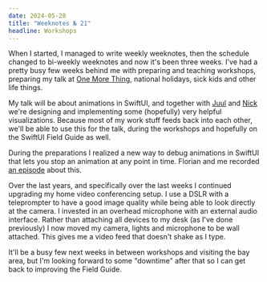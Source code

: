```yaml
---
date: 2024-05-28
title: "Weeknotes № 21"
headline: Workshops
---
```


When I started, I managed to write weekly weeknotes, then the schedule changed to bi-weekly weeknotes and now it's been three weeks. I've had a pretty busy few weeks behind me with preparing and teaching workshops, preparing my talk at [One More Thing](https://omt-conf.com), national holidays, sick kids and other life things.

My talk will be about animations in SwiftUI, and together with [Juul](https://www.juulspee.nl) and [Nick](https://nicholaschristowitz.com/projects/swiftuifieldguide/) we're designing and implementing some (hopefully) very helpful visualizations. Because most of my work stuff feeds back into each other, we'll be able to use this for the talk, during the workshops and hopefully on the SwiftUI Field Guide as well.

During the preparations I realized a new way to debug animations in SwiftUI that lets you stop an animation at any point in time. Florian and me recorded [an episode](https://talk.objc.io/episodes/S01E405-debugging-animations) about this.

Over the last years, and specifically over the last weeks I continued upgrading my home video conferencing setup. I use a DSLR with a teleprompter to have a good image quality while being able to look directly at the camera. I invested in an overhead microphone with an external audio interface. Rather than attaching all devices to my desk (as I've done previously) I now moved my camera, lights and microphone to be wall attached. This gives me a video feed that doesn't shake as I type.

It'll be a busy few next weeks in between workshops and visiting the bay area, but I'm looking forward to some "downtime" after that so I can get back to improving the Field Guide.
